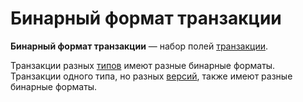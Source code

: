 # Бинарный формат транзакции

**Бинарный формат транзакции** — набор полей [транзакции](/blockchain/transaction.md).

Транзакции разных [типов](/blockchain/transaction-type.md) имеют разные бинарные форматы. Транзакции одного типа, но разных [версий](/blockchain/transaction/transaction-version.md), также имеют разные бинарные форматы.
